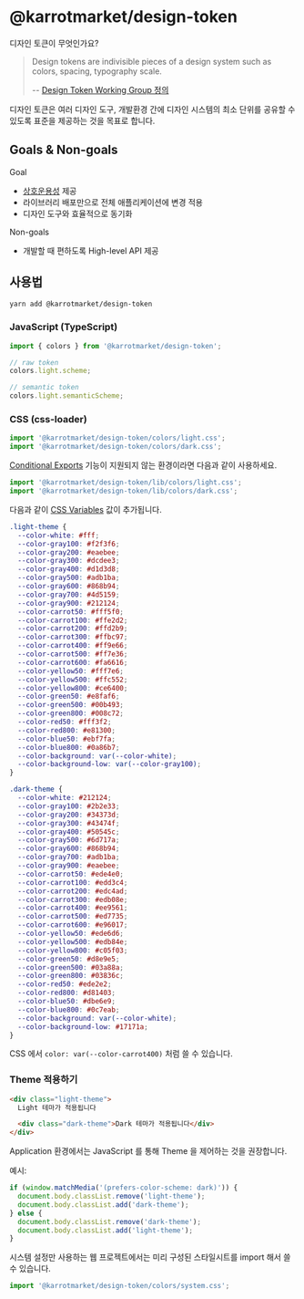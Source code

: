 # @karrotmarket/design-token

디자인 토큰이 무엇인가요?

> Design tokens are indivisible pieces of a design system such as colors, spacing, typography scale.
>
> -- [Design Token Working Group 정의](https://github.com/design-tokens/community-group)

디자인 토큰은 여러 디자인 도구, 개발환경 간에 디자인 시스템의 최소 단위를 공유할 수 있도록 표준을 제공하는 것을 목표로 합니다.

## Goals & Non-goals

Goal

- [상호운용성](https://en.wikipedia.org/wiki/Interoperability) 제공
- 라이브러리 배포만으로 전체 애플리케이션에 변경 적용
- 디자인 도구와 효율적으로 동기화

Non-goals

- 개발할 때 편하도록 High-level API 제공

## 사용법

```bash
yarn add @karrotmarket/design-token
```

### JavaScript (TypeScript)

```ts
import { colors } from '@karrotmarket/design-token';

// raw token
colors.light.scheme;

// semantic token
colors.light.semanticScheme;
```

### CSS (css-loader)

```ts
import '@karrotmarket/design-token/colors/light.css';
import '@karrotmarket/design-token/colors/dark.css';
```

[Conditional Exports](https://nodejs.org/api/packages.html#packages_conditional_exports) 기능이 지원되지 않는 환경이라면 다음과 같이 사용하세요.

```ts
import '@karrotmarket/design-token/lib/colors/light.css';
import '@karrotmarket/design-token/lib/colors/dark.css';
```

다음과 같이 [CSS Variables](<https://developer.mozilla.org/ko/docs/Web/CSS/var()>) 값이 추가됩니다.

```css
.light-theme {
  --color-white: #fff;
  --color-gray100: #f2f3f6;
  --color-gray200: #eaebee;
  --color-gray300: #dcdee3;
  --color-gray400: #d1d3d8;
  --color-gray500: #adb1ba;
  --color-gray600: #868b94;
  --color-gray700: #4d5159;
  --color-gray900: #212124;
  --color-carrot50: #fff5f0;
  --color-carrot100: #ffe2d2;
  --color-carrot200: #ffd2b9;
  --color-carrot300: #ffbc97;
  --color-carrot400: #ff9e66;
  --color-carrot500: #ff7e36;
  --color-carrot600: #fa6616;
  --color-yellow50: #fff7e6;
  --color-yellow500: #ffc552;
  --color-yellow800: #ce6400;
  --color-green50: #e8faf6;
  --color-green500: #00b493;
  --color-green800: #008c72;
  --color-red50: #fff3f2;
  --color-red800: #e81300;
  --color-blue50: #ebf7fa;
  --color-blue800: #0a86b7;
  --color-background: var(--color-white);
  --color-background-low: var(--color-gray100);
}

.dark-theme {
  --color-white: #212124;
  --color-gray100: #2b2e33;
  --color-gray200: #34373d;
  --color-gray300: #43474f;
  --color-gray400: #50545c;
  --color-gray500: #6d717a;
  --color-gray600: #868b94;
  --color-gray700: #adb1ba;
  --color-gray900: #eaebee;
  --color-carrot50: #ede4e0;
  --color-carrot100: #edd3c4;
  --color-carrot200: #edc4ad;
  --color-carrot300: #edb08e;
  --color-carrot400: #ee9561;
  --color-carrot500: #ed7735;
  --color-carrot600: #e96017;
  --color-yellow50: #ede6d6;
  --color-yellow500: #edb84e;
  --color-yellow800: #c05f03;
  --color-green50: #d8e9e5;
  --color-green500: #03a88a;
  --color-green800: #03836c;
  --color-red50: #ede2e2;
  --color-red800: #d81403;
  --color-blue50: #dbe6e9;
  --color-blue800: #0c7eab;
  --color-background: var(--color-white);
  --color-background-low: #17171a;
}
```

CSS 에서 `color: var(--color-carrot400)` 처럼 쓸 수 있습니다.

### Theme 적용하기

```html
<div class="light-theme">
  Light 테마가 적용됩니다

  <div class="dark-theme">Dark 테마가 적용됩니다</div>
</div>
```

Application 환경에서는 JavaScript 를 통해 Theme 을 제어하는 것을 권장합니다.

예시:

```ts
if (window.matchMedia('(prefers-color-scheme: dark)')) {
  document.body.classList.remove('light-theme');
  document.body.classList.add('dark-theme');
} else {
  document.body.classList.remove('dark-theme');
  document.body.classList.add('light-theme');
}
```

시스템 설정만 사용하는 웹 프로젝트에서는 미리 구성된 스타일시트를 import 해서 쓸 수 있습니다.

```ts
import '@karrotmarket/design-token/colors/system.css';
```
